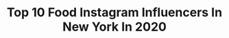 ---
title: Top 10 Food Instagram Influencers In New York In 2020
description: >-
  Find top food Instagram influencers in New York in 2020. Most popular hashtags: #newyork #love #food #streetwear.
platform: Instagram
profiles:
  - username: "family_newyork"
    fullname: >-
      Family New York
    location: "United States"
    followers: 9732
    engagement: 594
    commentsToLikes: 0.027798
    avatar: "https://scontent-amt2-1.cdninstagram.com/v/t51.2885-19/10848447_381492722019721_1666303316_a.jpg?_nc_ht=scontent-amt2-1.cdninstagram.com&_nc_ohc=1zsFm_gr1TAAX8TUeLR&oh=63535b0f95d6fcf20fc34a1ac0abcbcc&oe=5EB5AE64"
    verified: false
    hashtags: ""
  - username: "aurelien_dufour"
    fullname: >-
      Aurelien Dufour
    location: "United States"
    followers: 7181
    engagement: 529
    commentsToLikes: 0.029080
    avatar: "https://scontent-ams4-1.cdninstagram.com/v/t51.2885-19/s320x320/13724563_294845110872309_67446123_a.jpg?_nc_ht=scontent-ams4-1.cdninstagram.com&_nc_ohc=A-w0OTCNh-8AX9-bRka&oh=0f4274b9432592736f638f66ced32f49&oe=5EB271A3"
    verified: false
    hashtags: "#jeanfrancoisbruel, #artisanal, #repost, #mountains"
  - username: "ladyrahxx"
    fullname: >-
      Farah S.
    location: "United States"
    followers: 5605
    engagement: 2116
    commentsToLikes: 0.047422
    avatar: "https://scontent-lhr8-1.cdninstagram.com/v/t51.2885-19/s320x320/71919253_706790676500026_215857939536150528_n.jpg?_nc_ht=scontent-lhr8-1.cdninstagram.com&_nc_ohc=AR0-_A0W1LkAX_lgGwu&oh=54773b599b849156e45264ab59afa99d&oe=5EB9BB7B"
    verified: false
    hashtags: "#gohardorgohome, #free, #spellmancollege, #newyork"
  - username: "angel.goh"
    fullname: >-
      Angel Goh
    location: "United States"
    followers: 6250
    engagement: 641
    commentsToLikes: 0.106580
    avatar: "https://scontent-lhr8-1.cdninstagram.com/v/t51.2885-19/s320x320/15258782_220287405080152_6276083715047161856_a.jpg?_nc_ht=scontent-lhr8-1.cdninstagram.com&_nc_ohc=GPqAt_q2cFkAX-PQIGb&oh=6b6d49e481ce96f0a8cd4172f77f76a3&oe=5EBC65E8"
    verified: false
    hashtags: "#foodblogger, #kariikan, #ilovemysilkyterriers, #taiwanramen"
  - username: "gabrielledidato"
    fullname: >-
      Gabrielle DiDato
    location: "United States"
    followers: 32227
    engagement: 153
    commentsToLikes: 0.057821
    avatar: "https://scontent-lhr8-1.cdninstagram.com/v/t51.2885-19/s320x320/92017587_656494925085523_752183266135506944_n.jpg?_nc_ht=scontent-lhr8-1.cdninstagram.com&_nc_ohc=LG_GW2fHPegAX9W3orW&oh=ada05432e8c1ab017272cdc159703b6c&oe=5EBBDD2E"
    verified: false
    hashtags: "#style, #frenchstyle, #traveller, #traveladdict"
  - username: "maidomo"
    fullname: >-
      Giovanni Bartocci
    location: "United States"
    followers: 10833
    engagement: 909
    commentsToLikes: 0.031179
    avatar: "https://scontent-lhr8-1.cdninstagram.com/v/t51.2885-19/s320x320/13402181_1151873214833547_128180298_a.jpg?_nc_ht=scontent-lhr8-1.cdninstagram.com&_nc_ohc=Vo0pnl-9MoYAX88byWV&oh=e0a53d4bc9e4efd2c909df20514371fb&oe=5EBB7085"
    verified: false
    hashtags: "#rings, #football, #nonno, #amazing"
  - username: "acausi"
    fullname: >-
      Anthony Causi
    location: "United States"
    followers: 9705
    engagement: 842
    commentsToLikes: 0.050947
    avatar: "https://scontent-amt2-1.cdninstagram.com/v/t51.2885-19/s320x320/21910785_119184005467100_6408273114676854784_n.jpg?_nc_ht=scontent-amt2-1.cdninstagram.com&_nc_ohc=ALKWsPCBja8AX9qp12C&oh=a1b488c24a1d79396f80d0cfac0ceb97&oe=5EB9E503"
    verified: false
    hashtags: "#kobebryant, #remember, #superbowl, #alcs"
  - username: "colorsofyu"
    fullname: >-
      Yu Yu
    location: "United States"
    followers: 5078
    engagement: 413
    commentsToLikes: 0.106814
    avatar: "https://scontent-lhr8-1.cdninstagram.com/v/t51.2885-19/s320x320/16583796_683834255122332_5406962392250712064_a.jpg?_nc_ht=scontent-lhr8-1.cdninstagram.com&_nc_ohc=DV6AfAscgSAAX8v4iE0&oh=0b8ae49b614a6b5f7668da89041084fb&oe=5EB9F753"
    verified: false
    hashtags: "#newborn, #dubailife, #hamper, #hilton"
  - username: "5boroughfoodie"
    fullname: >-
      Alex
    location: "United States"
    followers: 207353
    engagement: 890
    commentsToLikes: 0.008528
    avatar: "https://scontent-lhr8-1.cdninstagram.com/v/t51.2885-19/s320x320/26072449_530588427324546_4100630582885613568_n.jpg?_nc_ht=scontent-lhr8-1.cdninstagram.com&_nc_ohc=skewyjvCqO8AX_PPL5h&oh=06d304af85fce99722cc67c728fda35c&oe=5EB9A6E5"
    verified: false
    hashtags: "#friday, #saturday, #fryday, #tacotuesday"
  - username: "nessathecavalier"
    fullname: >-
      Nessa the Cavalier
    location: "United States"
    followers: 212325
    engagement: 1613
    commentsToLikes: 0.007753
    avatar: "https://scontent-lhr8-1.cdninstagram.com/v/t51.2885-19/s320x320/40012648_1813023548818034_1400081264580493312_n.jpg?_nc_ht=scontent-lhr8-1.cdninstagram.com&_nc_ohc=nUTofjni5PUAX9SdDzW&oh=0c3948e06fd1b5b77f829f37a11ac37c&oe=5EBA5373"
    verified: false
    hashtags: "#postchristmasblues, #tigerking"
---